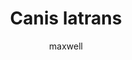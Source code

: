 ---
layout: post
author: maxwell
title: Canis latrans
description: 
tags: []
image: 
  feature: 
  credit: 
  creditlink: 
permalink: canis-latrans
---